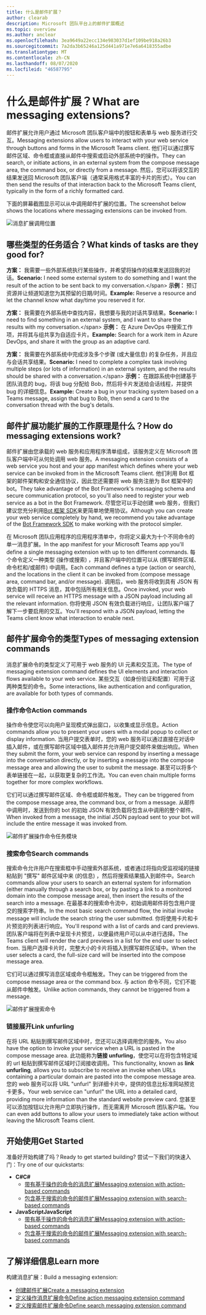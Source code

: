 ```yaml
---
title: 什么是邮件扩展？
author: clearab
description: Microsoft 团队平台上的邮件扩展概述
ms.topic: overview
ms.author: anclear
ms.openlocfilehash: 3ea9649a22ecc134e983037d1ef109be918a26b3
ms.sourcegitcommit: 7a2da3b65246a125d441a971e7e6a6418355adbe
ms.translationtype: MT
ms.contentlocale: zh-CN
ms.lasthandoff: 08/07/2020
ms.locfileid: "46587795"
---
```

# <a name="what-are-messaging-extensions"></a><span data-ttu-id="27cea-103">什么是邮件扩展？</span><span class="sxs-lookup"><span data-stu-id="27cea-103">What are messaging extensions?</span></span>

<span data-ttu-id="27cea-104">邮件扩展允许用户通过 Microsoft 团队客户端中的按钮和表单与 web 服务进行交互。</span><span class="sxs-lookup"><span data-stu-id="27cea-104">Messaging extensions allow users to interact with your web service through buttons and forms in the Microsoft Teams client.</span></span> <span data-ttu-id="27cea-105">他们可以通过撰写邮件区域、命令框或直接从邮件中搜索或启动外部系统中的操作。</span><span class="sxs-lookup"><span data-stu-id="27cea-105">They can search, or initiate actions, in an external system from the compose message area, the command box, or directly from a message.</span></span> <span data-ttu-id="27cea-106">然后，您可以将该交互的结果发送回 Microsoft 团队客户端（通常采用格式丰富的卡片的形式）。</span><span class="sxs-lookup"><span data-stu-id="27cea-106">You can then send the results of that interaction back to the Microsoft Teams client, typically in the form of a richly formatted card.</span></span>

<span data-ttu-id="27cea-107">下面的屏幕截图显示可以从中调用邮件扩展的位置。</span><span class="sxs-lookup"><span data-stu-id="27cea-107">The screenshot below shows the locations where messaging extensions can be invoked from.</span></span>

![消息扩展调用位置](~/assets/images/messaging-extension-invoke-locations.png)

## <a name="what-kinds-of-tasks-are-they-good-for"></a><span data-ttu-id="27cea-109">哪些类型的任务适合？</span><span class="sxs-lookup"><span data-stu-id="27cea-109">What kinds of tasks are they good for?</span></span>

<span data-ttu-id="27cea-110">**方案：** 我需要一些外部系统执行某些操作，并希望将操作的结果发送回我的对话。</span><span class="sxs-lookup"><span data-stu-id="27cea-110">**Scenario:** I need some external system to do something and I want the result of the action to be sent back to my conversation.\</span></span>
<span data-ttu-id="27cea-111">**示例：** 预订资源并让频道知道您为其预留的日期/时间。</span><span class="sxs-lookup"><span data-stu-id="27cea-111">**Example:** Reserve a resource and let the channel know what day/time you reserved it for.</span></span>

<span data-ttu-id="27cea-112">**方案：** 我需要在外部系统中查找内容，我想要与我的对话共享结果。</span><span class="sxs-lookup"><span data-stu-id="27cea-112">**Scenario:** I need to find something in an external system, and I want to share the results with my conversation.\</span></span>
<span data-ttu-id="27cea-113">**示例：** 在 Azure DevOps 中搜索工作项，并将其与组共享为自适应卡片。</span><span class="sxs-lookup"><span data-stu-id="27cea-113">**Example:**  Search for a work item in Azure DevOps, and share it with the group as an adaptive card.</span></span>

<span data-ttu-id="27cea-114">**方案：** 我需要在外部系统中完成涉及多个步骤 (或大量信息) 的复杂任务，并且应与会话共享结果。</span><span class="sxs-lookup"><span data-stu-id="27cea-114">**Scenario:** I need to complete a complex task involving multiple steps (or lots of information) in an external system, and the results should be shared with a conversation.\</span></span>
<span data-ttu-id="27cea-115">**示例：** 在跟踪系统中创建基于团队消息的 bug，将该 bug 分配给 Bob，然后将卡片发送给会话线程，并提供 bug 的详细信息。</span><span class="sxs-lookup"><span data-stu-id="27cea-115">**Example:** Create a bug in your tracking system based on a Teams message, assign that bug to Bob, then send a card to the conversation thread with the bug's details.</span></span>

## <a name="how-do-messaging-extensions-work"></a><span data-ttu-id="27cea-116">邮件扩展功能扩展的工作原理是什么？</span><span class="sxs-lookup"><span data-stu-id="27cea-116">How do messaging extensions work?</span></span>

<span data-ttu-id="27cea-117">邮件扩展由您承载的 web 服务和应用程序清单组成，该服务定义在 Microsoft 团队客户端中可从何处调用 web 服务。</span><span class="sxs-lookup"><span data-stu-id="27cea-117">A messaging extension consists of a web service you host and your app manifest which defines where your web service can be invoked from in the Microsoft Teams client.</span></span> <span data-ttu-id="27cea-118">他们利用 Bot 框架的邮件架构和安全通信协议，因此您还需要将 web 服务注册为 Bot 框架中的 bot。</span><span class="sxs-lookup"><span data-stu-id="27cea-118">They take advantage of the Bot Framework's messaging schema and secure communication protocol, so you'll also need to register your web service as a bot in the Bot Framework.</span></span> <span data-ttu-id="27cea-119">尽管您可以手动创建 web 服务，但我们建议您充分利用[Bot 框架 SDK](https://github.com/microsoft/botframework)来更简单地使用协议。</span><span class="sxs-lookup"><span data-stu-id="27cea-119">Although you can create your web service completely by hand, we recommend you take advantage of the [Bot Framework SDK](https://github.com/microsoft/botframework) to make working with the protocol simpler.</span></span>

<span data-ttu-id="27cea-120">在 Microsoft 团队应用程序的应用程序清单中，你将定义最大为十个不同命令的单一消息扩展。</span><span class="sxs-lookup"><span data-stu-id="27cea-120">In the app manifest for your Microsoft Teams app you'll define a single messaging extension with up to ten different commands.</span></span> <span data-ttu-id="27cea-121">每个命令定义一种类型 (操作或搜索) ，并且客户端中的位置可以从 (撰写邮件区域、命令栏和/或邮件) 中调用。</span><span class="sxs-lookup"><span data-stu-id="27cea-121">Each command defines a type (action or search), and the locations in the client it can be invoked from (compose message area, command bar, and/or message).</span></span> <span data-ttu-id="27cea-122">调用后，web 服务将收到具有 JSON 有效负载的 HTTPS 消息，其中包括所有相关信息。</span><span class="sxs-lookup"><span data-stu-id="27cea-122">Once invoked, your web service will receive an HTTPS message with a JSON payload including all the relevant information.</span></span> <span data-ttu-id="27cea-123">你将使用 JSON 有效负载进行响应，让团队客户端了解下一步要启用的交互。</span><span class="sxs-lookup"><span data-stu-id="27cea-123">You'll respond with a JSON payload, letting the Teams client know what interaction to enable next.</span></span>

## <a name="types-of-messaging-extension-commands"></a><span data-ttu-id="27cea-124">邮件扩展命令的类型</span><span class="sxs-lookup"><span data-stu-id="27cea-124">Types of messaging extension commands</span></span>

<span data-ttu-id="27cea-125">消息扩展命令的类型定义了可用于 web 服务的 UI 元素和交互流。</span><span class="sxs-lookup"><span data-stu-id="27cea-125">The type of messaging extension command defines the UI elements and interaction flows available to your web service.</span></span> <span data-ttu-id="27cea-126">某些交互（如身份验证和配置）可用于这两种类型的命令。</span><span class="sxs-lookup"><span data-stu-id="27cea-126">Some interactions, like authentication and configuration, are available for both types of commands.</span></span>

### <a name="action-commands"></a><span data-ttu-id="27cea-127">操作命令</span><span class="sxs-lookup"><span data-stu-id="27cea-127">Action commands</span></span>

<span data-ttu-id="27cea-128">操作命令使您可以向用户呈现模式弹出窗口，以收集或显示信息。</span><span class="sxs-lookup"><span data-stu-id="27cea-128">Action commands allow you to present your users with a modal popup to collect or display information.</span></span> <span data-ttu-id="27cea-129">当用户提交表单时，您的 web 服务可以通过直接在对话中插入邮件，或在撰写邮件区域中插入邮件并允许用户提交邮件来做出响应。</span><span class="sxs-lookup"><span data-stu-id="27cea-129">When they submit the form, your web service can respond by inserting a message into the conversation directly, or by inserting a message into the compose message area and allowing the user to submit the message.</span></span> <span data-ttu-id="27cea-130">甚至可以将多个表单链接在一起，以获取更复杂的工作流。</span><span class="sxs-lookup"><span data-stu-id="27cea-130">You can even chain multiple forms together for more complex workflows.</span></span>

<span data-ttu-id="27cea-131">它们可以通过撰写邮件区域、命令框或邮件触发。</span><span class="sxs-lookup"><span data-stu-id="27cea-131">They can be triggered from the compose message area, the command box, or from a message.</span></span> <span data-ttu-id="27cea-132">从邮件中调用时，发送到你的 bot 的初始 JSON 有效负载将包含从中调用的整个邮件。</span><span class="sxs-lookup"><span data-stu-id="27cea-132">When invoked from a message, the initial JSON payload sent to your bot will include the entire message it was invoked from.</span></span>

![邮件扩展操作命令任务模块](~/assets/images/task-module.png)

### <a name="search-commands"></a><span data-ttu-id="27cea-134">搜索命令</span><span class="sxs-lookup"><span data-stu-id="27cea-134">Search commands</span></span>

<span data-ttu-id="27cea-135">搜索命令允许用户在搜索框中手动搜索外部系统，或者通过将指向受监视域的链接粘贴到 "撰写" 邮件区域中来 (的信息) ，然后将搜索结果插入到邮件中。</span><span class="sxs-lookup"><span data-stu-id="27cea-135">Search commands allow your users to search an external system for information (either manually through a search box, or by pasting a link to a monitored domain into the compose message area), then insert the results of the search into a message.</span></span> <span data-ttu-id="27cea-136">在最基本的搜索命令流中，初始调用邮件将包含用户提交的搜索字符串。</span><span class="sxs-lookup"><span data-stu-id="27cea-136">In the most basic search command flow, the initial invoke message will include the search string the user submitted.</span></span> <span data-ttu-id="27cea-137">你将使用卡片和卡片预览的列表进行响应。</span><span class="sxs-lookup"><span data-stu-id="27cea-137">You'll respond with a list of cards and card previews.</span></span> <span data-ttu-id="27cea-138">团队客户端将在列表中呈现卡片预览，以便最终用户可以从中进行选择。</span><span class="sxs-lookup"><span data-stu-id="27cea-138">The Teams client will render the card previews in a list for the end user to select from.</span></span> <span data-ttu-id="27cea-139">当用户选择卡片时，完整大小的卡片将插入到撰写邮件区域中。</span><span class="sxs-lookup"><span data-stu-id="27cea-139">When the user selects a card, the full-size card will be inserted into the compose message area.</span></span>

<span data-ttu-id="27cea-140">它们可以通过撰写消息区域或命令框触发。</span><span class="sxs-lookup"><span data-stu-id="27cea-140">They can be triggered from the compose message area or the command box.</span></span> <span data-ttu-id="27cea-141">与 action 命令不同，它们不能从邮件中触发。</span><span class="sxs-lookup"><span data-stu-id="27cea-141">Unlike action commands, they cannot be triggered from a message.</span></span>

![邮件扩展搜索命令](~/assets/images/search-extension.png)

### <a name="link-unfurling"></a><span data-ttu-id="27cea-143">链接展开</span><span class="sxs-lookup"><span data-stu-id="27cea-143">Link unfurling</span></span>

<span data-ttu-id="27cea-144">在将 URL 粘贴到撰写邮件区域中时，您还可以选择调用您的服务。</span><span class="sxs-lookup"><span data-stu-id="27cea-144">You also have the option to invoke your service when a URL is pasted in the compose message area.</span></span> <span data-ttu-id="27cea-145">此功能称为**链接 unfurling**，使您可以在将包含特定域的 url 粘贴到撰写邮件区域时订阅接收调用。</span><span class="sxs-lookup"><span data-stu-id="27cea-145">This functionality, known as **link unfurling**, allows you to subscribe to receive an invoke when URLs containing a particular domain are pasted into the compose message area.</span></span> <span data-ttu-id="27cea-146">您的 web 服务可以将 URL "unfurl" 到详细卡片中，提供的信息比标准网站预览卡更多。</span><span class="sxs-lookup"><span data-stu-id="27cea-146">Your web service can "unfurl" the URL into a detailed card, providing more information than the standard website preview card.</span></span> <span data-ttu-id="27cea-147">您甚至可以添加按钮以允许用户立即执行操作，而无需离开 Microsoft 团队客户端。</span><span class="sxs-lookup"><span data-stu-id="27cea-147">You can even add buttons to allow your users to immediately take action without leaving the Microsoft Teams client.</span></span>

## <a name="get-started"></a><span data-ttu-id="27cea-148">开始使用</span><span class="sxs-lookup"><span data-stu-id="27cea-148">Get Started</span></span>

<span data-ttu-id="27cea-149">准备好开始构建了吗？</span><span class="sxs-lookup"><span data-stu-id="27cea-149">Ready to get started building?</span></span> <span data-ttu-id="27cea-150">尝试一下我们的快速入门：</span><span class="sxs-lookup"><span data-stu-id="27cea-150">Try one of our quickstarts:</span></span>

* <span data-ttu-id="27cea-151">**C#**</span><span class="sxs-lookup"><span data-stu-id="27cea-151">**C#**</span></span>
  * [<span data-ttu-id="27cea-152">带有基于操作的命令的消息扩展</span><span class="sxs-lookup"><span data-stu-id="27cea-152">Messaging extension with action-based commands</span></span>](https://github.com/microsoft/BotBuilder-Samples/tree/master/samples/csharp_dotnetcore/51.teams-messaging-extensions-action)
  * [<span data-ttu-id="27cea-153">包含基于搜索的命令的邮件扩展</span><span class="sxs-lookup"><span data-stu-id="27cea-153">Messaging extension with search-based commands</span></span>](https://github.com/microsoft/BotBuilder-Samples/tree/master/samples/csharp_dotnetcore/50.teams-messaging-extensions-search)
* <span data-ttu-id="27cea-154">**JavaScript**</span><span class="sxs-lookup"><span data-stu-id="27cea-154">**JavaScript**</span></span>
  * [<span data-ttu-id="27cea-155">带有基于操作的命令的消息扩展</span><span class="sxs-lookup"><span data-stu-id="27cea-155">Messaging extension with action-based commands</span></span>](https://github.com/microsoft/BotBuilder-Samples/tree/master/samples/javascript_nodejs/51.teams-messaging-extensions-action)
  * [<span data-ttu-id="27cea-156">包含基于搜索的命令的邮件扩展</span><span class="sxs-lookup"><span data-stu-id="27cea-156">Messaging extension with search-based commands</span></span>](https://github.com/microsoft/BotBuilder-Samples/tree/master/samples/javascript_nodejs/50.teams-messaging-extensions-search)

## <a name="learn-more"></a><span data-ttu-id="27cea-157">了解详细信息</span><span class="sxs-lookup"><span data-stu-id="27cea-157">Learn more</span></span>

<span data-ttu-id="27cea-158">构建消息扩展：</span><span class="sxs-lookup"><span data-stu-id="27cea-158">Build a messaging extension:</span></span>

* [<span data-ttu-id="27cea-159">创建邮件扩展</span><span class="sxs-lookup"><span data-stu-id="27cea-159">Create a messaging extension</span></span>](~/messaging-extensions/how-to/create-messaging-extension.md)
* [<span data-ttu-id="27cea-160">定义操作消息扩展命令</span><span class="sxs-lookup"><span data-stu-id="27cea-160">Define action messaging extension command</span></span>](~/messaging-extensions/how-to/action-commands/define-action-command.md)
* [<span data-ttu-id="27cea-161">定义搜索邮件扩展命令</span><span class="sxs-lookup"><span data-stu-id="27cea-161">Define search messaging extension command</span></span>](~/messaging-extensions/how-to/search-commands/define-search-command.md)
